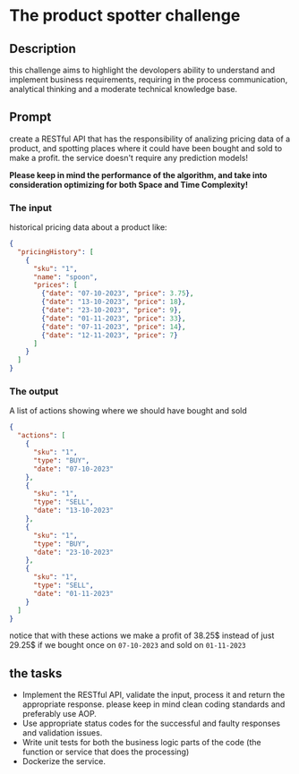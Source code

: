 # The product spotter challenge

## Description

this challenge aims to highlight the devolopers ability to understand and implement business requirements, requiring in the process communication, analytical thinking and a moderate technical knowledge base.

## Prompt

create a RESTful API that has the responsibility of analizing pricing data of a product, and spotting places where it could have been bought and sold to make a profit. the service doesn't require any prediction models!


**Please keep in mind the performance of the algorithm, and take into consideration optimizing for both Space and Time Complexity!**

### The input

historical pricing data about a product like:

```json
{
  "pricingHistory": [
    {
      "sku": "1",
      "name": "spoon",
      "prices": [
        {"date": "07-10-2023", "price": 3.75},
        {"date": "13-10-2023", "price": 18},
        {"date": "23-10-2023", "price": 9},
        {"date": "01-11-2023", "price": 33},
        {"date": "07-11-2023", "price": 14},
        {"date": "12-11-2023", "price": 7}
      ]
    }
  ]
}
```

### The output

A list of actions showing where we should have bought and sold

```json
{
  "actions": [
    {
      "sku": "1",
      "type": "BUY",
      "date": "07-10-2023"
    },
    {
      "sku": "1",
      "type": "SELL",
      "date": "13-10-2023"
    },
    {
      "sku": "1",
      "type": "BUY",
      "date": "23-10-2023"
    },
    {
      "sku": "1",
      "type": "SELL",
      "date": "01-11-2023"
    }
  ]
}
```

notice that with these actions we make a profit of 38.25$ instead of just 29.25$ if we bought once on `07-10-2023` and sold on `01-11-2023`


## the tasks

 - Implement the RESTful API, validate the input, process it and return the appropriate response. please keep in mind clean coding standards and preferably use AOP.
 - Use appropriate status codes for the successful and faulty responses and validation issues.
 - Write unit tests for both the business logic parts of the code (the function or service that does the processing)
 - Dockerize the service.
